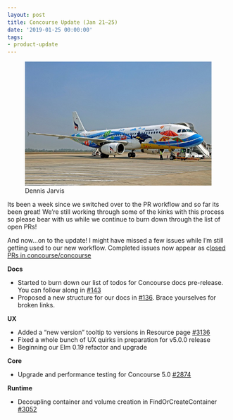 ```yaml
---
layout: post
title: Concourse Update (Jan 21–25)
date: '2019-01-25 00:00:00'
tags:
- product-update
---
```


<figure class="kg-card kg-image-card kg-card-hascaption"><img src="/assets/images/downloaded_images/Concourse-Update--Jan-21-25-/1-t_CkNyt-IVxZrxMiARCJLQ.jpeg" class="kg-image" alt loading="lazy"><figcaption>Dennis Jarvis</figcaption></figure>

Its been a week since we switched over to the PR workflow and so far its been great! We’re still working through some of the kinks with this process so please bear with us while we continue to burn down through the list of open PRs!

And now…on to the update! I might have missed a few issues while I’m still getting used to our new workflow. Completed issues now appear as c[losed PRs in concourse/concourse](https://github.com/concourse/concourse/pulls?q=is%3Apr+is%3Aclosed)

**Docs**

- Started to burn down our list of todos for Concourse docs pre-release. You can follow along in [#143](https://github.com/concourse/docs/issues/143)
- Proposed a new structure for our docs in [#136](https://github.com/concourse/docs/issues/136). Brace yourselves for broken links.

**UX**

- Added a “new version” tooltip to versions in Resource page [#3136](https://github.com/concourse/concourse/pull/3136)
- Fixed a whole bunch of UX quirks in preparation for v5.0.0 release
- Beginning our Elm 0.19 refactor and upgrade

**Core**

- Upgrade and performance testing for Concourse 5.0 [#2874](https://github.com/concourse/concourse/issues/2874)

**Runtime**

- Decoupling container and volume creation in FindOrCreateContainer [#3052](https://github.com/concourse/concourse/issues/3052)
